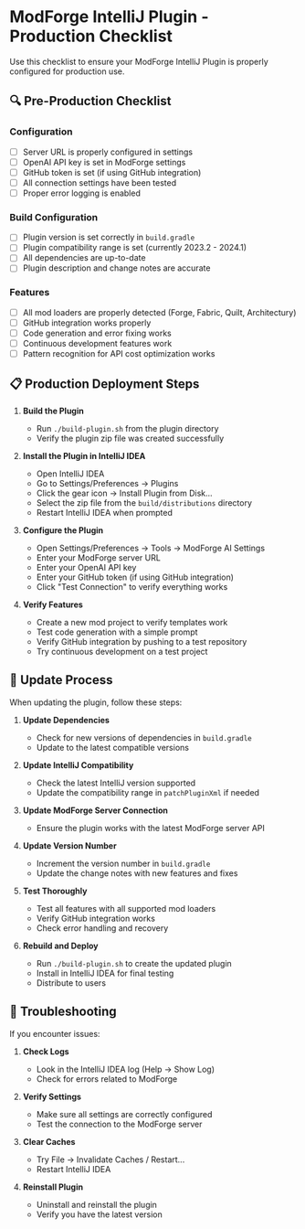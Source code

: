 # ModForge IntelliJ Plugin - Production Checklist

Use this checklist to ensure your ModForge IntelliJ Plugin is properly configured for production use.

## 🔍 Pre-Production Checklist

### Configuration
- [ ] Server URL is properly configured in settings
- [ ] OpenAI API key is set in ModForge settings
- [ ] GitHub token is set (if using GitHub integration)
- [ ] All connection settings have been tested
- [ ] Proper error logging is enabled

### Build Configuration
- [ ] Plugin version is set correctly in `build.gradle`
- [ ] Plugin compatibility range is set (currently 2023.2 - 2024.1)
- [ ] All dependencies are up-to-date
- [ ] Plugin description and change notes are accurate

### Features
- [ ] All mod loaders are properly detected (Forge, Fabric, Quilt, Architectury)
- [ ] GitHub integration works properly
- [ ] Code generation and error fixing works
- [ ] Continuous development features work
- [ ] Pattern recognition for API cost optimization works

## 📋 Production Deployment Steps

1. **Build the Plugin**
   - Run `./build-plugin.sh` from the plugin directory
   - Verify the plugin zip file was created successfully

2. **Install the Plugin in IntelliJ IDEA**
   - Open IntelliJ IDEA
   - Go to Settings/Preferences → Plugins
   - Click the gear icon → Install Plugin from Disk...
   - Select the zip file from the `build/distributions` directory
   - Restart IntelliJ IDEA when prompted

3. **Configure the Plugin**
   - Open Settings/Preferences → Tools → ModForge AI Settings
   - Enter your ModForge server URL
   - Enter your OpenAI API key
   - Enter your GitHub token (if using GitHub integration)
   - Click "Test Connection" to verify everything works

4. **Verify Features**
   - Create a new mod project to verify templates work
   - Test code generation with a simple prompt
   - Verify GitHub integration by pushing to a test repository
   - Try continuous development on a test project

## 🔄 Update Process

When updating the plugin, follow these steps:

1. **Update Dependencies**
   - Check for new versions of dependencies in `build.gradle`
   - Update to the latest compatible versions

2. **Update IntelliJ Compatibility**
   - Check the latest IntelliJ version supported
   - Update the compatibility range in `patchPluginXml` if needed

3. **Update ModForge Server Connection**
   - Ensure the plugin works with the latest ModForge server API

4. **Update Version Number**
   - Increment the version number in `build.gradle`
   - Update the change notes with new features and fixes

5. **Test Thoroughly**
   - Test all features with all supported mod loaders
   - Verify GitHub integration works
   - Check error handling and recovery

6. **Rebuild and Deploy**
   - Run `./build-plugin.sh` to create the updated plugin
   - Install in IntelliJ IDEA for final testing
   - Distribute to users

## 🚨 Troubleshooting

If you encounter issues:

1. **Check Logs**
   - Look in the IntelliJ IDEA log (Help → Show Log)
   - Check for errors related to ModForge

2. **Verify Settings**
   - Make sure all settings are correctly configured
   - Test the connection to the ModForge server

3. **Clear Caches**
   - Try File → Invalidate Caches / Restart...
   - Restart IntelliJ IDEA

4. **Reinstall Plugin**
   - Uninstall and reinstall the plugin
   - Verify you have the latest version